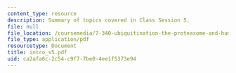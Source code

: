 ```yaml
---
content_type: resource
description: Summary of topics covered in Class Session 5.
file: null
file_location: /coursemedia/7-340-ubiquitination-the-proteasome-and-human-disease-fall-2004/ca2afa6c2c54c9f77be04ee1f5373e94_intro_s5.pdf
file_type: application/pdf
resourcetype: Document
title: intro_s5.pdf
uid: ca2afa6c-2c54-c9f7-7be0-4ee1f5373e94
---
```

